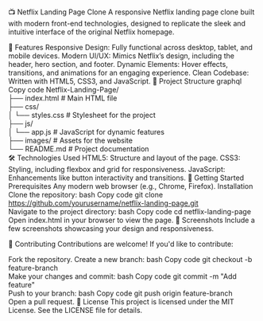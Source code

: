 📺 Netflix Landing Page Clone
A responsive Netflix landing page clone built with modern front-end technologies, designed to replicate the sleek and intuitive interface of the original Netflix homepage.

🚀 Features
Responsive Design: Fully functional across desktop, tablet, and mobile devices.
Modern UI/UX: Mimics Netflix’s design, including the header, hero section, and footer.
Dynamic Elements: Hover effects, transitions, and animations for an engaging experience.
Clean Codebase: Written with HTML5, CSS3, and JavaScript.
📂 Project Structure
graphql
Copy code
Netflix-Landing-Page/  
├── index.html       # Main HTML file  
├── css/  
│   └── styles.css   # Stylesheet for the project  
├── js/  
│   └── app.js       # JavaScript for dynamic features  
├── images/          # Assets for the website  
└── README.md        # Project documentation  
🛠️ Technologies Used
HTML5: Structure and layout of the page.
CSS3: Styling, including flexbox and grid for responsiveness.
JavaScript: Enhancements like button interactivity and transitions.
🌟 Getting Started
Prerequisites
Any modern web browser (e.g., Chrome, Firefox).
Installation
Clone the repository:
bash
Copy code
git clone https://github.com/yourusername/netflix-landing-page.git  
Navigate to the project directory:
bash
Copy code
cd netflix-landing-page  
Open index.html in your browser to view the page.
🎨 Screenshots
Include a few screenshots showcasing your design and responsiveness.

🤝 Contributing
Contributions are welcome! If you'd like to contribute:

Fork the repository.
Create a new branch:
bash
Copy code
git checkout -b feature-branch  
Make your changes and commit:
bash
Copy code
git commit -m "Add feature"  
Push to your branch:
bash
Copy code
git push origin feature-branch  
Open a pull request.
📝 License
This project is licensed under the MIT License. See the LICENSE file for details.
